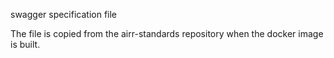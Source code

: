 swagger specification file

The file is copied from the airr-standards repository when the docker
image is built.
